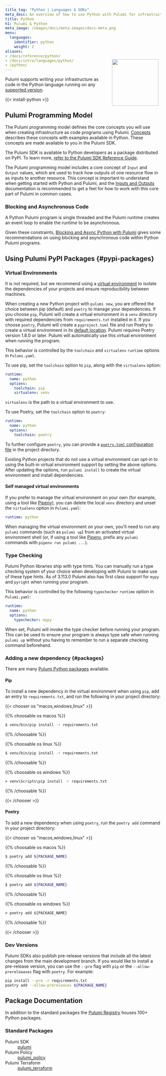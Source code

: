 ```yaml
---
title_tag: "Python | Languages & SDKs"
meta_desc: An overview of how to use Python with Pulumi for infrastructure as code on any cloud (AWS, Azure, Google Cloud, Kubernetes, etc.).
title: Python
h1: Pulumi & Python
meta_image: /images/docs/meta-images/docs-meta.png
menu:
  languages:
    identifier: python
    weight: 2
aliases:
- /docs/reference/python/
- /docs/intro/languages/python/
- /python/
---
```


<img src="/logos/tech/logo-python.svg" align="right" width="150" style="padding:8px; margin-top: -64px">

Pulumi supports writing your infrastructure as code in the Python language running on any [supported version](https://devguide.python.org/versions/#versions).

{{< install-python >}}

## Pulumi Programming Model

The Pulumi programming model defines the core concepts you will use when creating infrastructure as code programs using
Pulumi. [Concepts](/docs/intro/concepts) describes these concepts
with examples available in Python. These concepts are made available to you in the Pulumi SDK.

The Pulumi SDK is available to Python developers as a package distributed on PyPI. To learn more,
[refer to the Pulumi SDK Reference Guide](/docs/reference/pkg/python/pulumi/).

The Pulumi programming model includes a core concept of `Input` and `Output` values, which are used to track how outputs of one resource flow in as inputs to another resource.  This concept is important to understand when getting started with Python and Pulumi, and the [Inputs and Outputs](/docs/concepts/inputs-outputs/) documentation is recommended to get a feel for how to work with this core part of Pulumi in common cases.

### Blocking and Asynchronous Code

A Python Pulumi program is single threaded and the Pulumi runtime creates an
event loop to enable the runtime to be asynchronous.

Given these constraints, [Blocking and Async Python with
Pulumi](python-blocking-async) gives some recommendations on using blocking and
asynchronous code within Python Pulumi programs.

## Using Pulumi PyPI Packages {#pypi-packages}

### Virtual Environments

It is not required, but we recommend using a [virtual environment](https://docs.python.org/3/tutorial/venv.html) to isolate the dependencies of your projects and ensure reproducibility between machines.

When creating a new Python project with `pulumi new`, you are offered the choice between pip (default) and `poetry` to manage your dependencies. If you choose `pip`, Pulumi will create a virtual environment in a `venv` directory with required dependencies from `requirements.txt` installed in it. If you choose `poetry`, Pulumi will create a `pyproject.toml` file and run Poetry to create a virtual environment in its [default location](https://python-poetry.org/docs/basic-usage/#using-your-virtual-environment). Pulumi requires Poetry version 1.8.0 or later. Pulumi will automatically use this virtual environment when running the program.

This behavior is controlled by the `toolchain` and `virtualenv` `runtime` options in `Pulumi.yaml`.

To use pip, set the `toolchain` option to `pip`, along with the `virtualenv` option:

```yaml
runtime:
  name: python
  options:
    toolchain: pip
    virtualenv: venv
```

`virtualenv` is the path to a virtual environment to use.

To use Poetry, set the `toolchain` option to `poetry`:

```yaml
runtime:
  name: python
  options:
    toolchain: poetry
```

To further configure `poetry`, you can provide a [`poetry.toml` configuration file](https://python-poetry.org/docs/configuration/#local-configuration) in the project directory.

Existing Python projects that do not use a virtual environment can opt-in to using the built-in virtual environment support by setting the above options. After updating the options, run `pulumi install` to create the virtual environment and install dependencies.

#### Self managed virtual environments

If you prefer to manage the virtual environment on your own (for example, using a tool like [Pipenv](https://github.com/pypa/pipenv)), you can delete the local `venv` directory and unset the `virtualenv` option in `Pulumi.yaml`:

```yaml
runtime: python
```

When managing the virtual environment on your own, you'll need to run any `pulumi` commands (such as `pulumi up`) from an activated virtual environment shell (or, if using a tool like [Pipenv](https://github.com/pypa/pipenv), prefix any `pulumi` commands with `pipenv run pulumi ...`).

### Type Checking

Pulumi Python libraries ship with type hints. You can manually run a type checking system of your choice when developing with Pulumi to make use of these type hints. As of 3.113.0 Pulumi also has first class support for `mypy` and `pyright` when running your program.

This behavior is controlled by the following `typechecker` `runtime` option in `Pulumi.yaml`:

```yaml
runtime:
  name: python
  options:
    typechecker: mypy
```

When set, Pulumi will invoke the type checker before running your program. This can be used to ensure your program is always type safe when running `pulumi up` without you having to remember to run a separate checking command beforehand.

### Adding a new dependency {#packages}

There are many [Pulumi Python packages](/registry) available.

#### Pip

To install a new dependency in the virtual environment when using `pip`, add an entry to `requirements.txt`, and run the following in your project directory:

{{< chooser os "macos,windows,linux" >}}

{{% choosable os macos %}}

```bash
$ venv/bin/pip install -r requirements.txt
```

{{% /choosable %}}

{{% choosable os linux %}}

```bash
$ venv/bin/pip install -r requirements.txt
```

{{% /choosable %}}

{{% choosable os windows %}}

```bat
> venv\Scripts\pip install -r requirements.txt
```

{{% /choosable %}}

{{< /chooser >}}

#### Poetry

To add a new dependency when using `poetry`, run the `poetry add` command in your project directory:

{{< chooser os "macos,windows,linux" >}}

{{% choosable os macos %}}

```bash
$ poetry add ${PACKAGE_NAME}
```

{{% /choosable %}}

{{% choosable os linux %}}

```bash
$ poetry add ${PACKAGE_NAME}
```

{{% /choosable %}}

{{% choosable os windows %}}

```bat
> poetry add ${PACKAGE_NAME}

```

{{% /choosable %}}

{{< /chooser >}}

### Dev Versions

Pulumi SDKs also publish pre-release versions that include all the latest changes from the main development branch.  If you would like to install a pre-release version, you can use the `--pre` flag with `pip` or the `--allow-prereleaases` flag with `poetry`. For example:

```bash
pip install --pre -r requirements.txt
poetry add --allow-prereleases ${PACKAGE_NAME}
```

## Package Documentation

In addition to the standard packages the [Pulumi Registry](/registry/) houses 100+ Python packages.

### Standard Packages

<dl class="tabular">
    <dt>Pulumi SDK</dt>
    <dd><a href="/docs/reference/pkg/python/pulumi">pulumi</a></dd>
    <dt>Pulumi Policy</dt>
    <dd><a href="/docs/reference/pkg/python/pulumi_policy">pulumi_policy</a></dd>
    <dt>Pulumi Terraform</dt>
    <dd><a href="/docs/reference/pkg/python/pulumi_terraform">pulumi_terraform</a></dd>
</dl>

